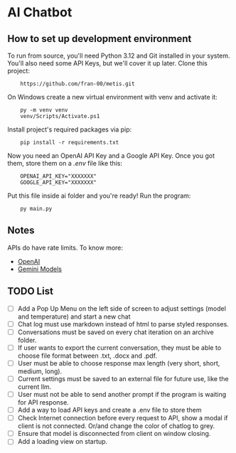 # AI Chatbot

## How to set up development environment

To run from source, you'll need Python 3.12 and Git installed in your system. You'll also need some API Keys, but we'll cover it up later. Clone this project:

        https://github.com/fran-00/metis.git

On Windows create a new virtual environment with venv and activate it:

        py -m venv venv
        venv/Scripts/Activate.ps1

Install project's required packages via pip:

        pip install -r requirements.txt

Now you need an OpenAI API Key and a Google API Key. Once you got them, store them on a *.env* file like this:

        OPENAI_API_KEY="XXXXXXX"
        GOOGLE_API_KEY="XXXXXXX"

Put this file inside ai folder and you're ready! Run the program:

        py main.py

## Notes

APIs do have rate limits. To know more:

- [OpenAI](https://platform.openai.com/docs/guides/rate-limits/rate-limits)
- [Gemini Models](https://ai.google.dev/models/gemini)

## TODO List

- [ ] Add a Pop Up Menu on the left side of screen to adjust settings (model and temperature) and start a new chat
- [ ] Chat log must use markdown instead of html to parse styled responses.
- [ ] Conversations must be saved on every chat iteration on an archive folder.
- [ ] If user wants to export the current conversation, they must be able to choose file format between .txt, .docx and .pdf.
- [ ] User must be able to choose response max length (very short, short, medium, long).
- [ ] Current settings must be saved to an external file for future use, like the current llm.
- [ ] User must not be able to send another prompt if the program is waiting for API response.
- [ ] Add a way to load API keys and create a .env file to store them
- [ ] Check Internet connection before every request to API, show a modal if client is not connected. Or/and change the color of chatlog to grey.
- [ ] Ensure that model is disconnected from client on window closing.
- [ ] Add a loading view on startup.
